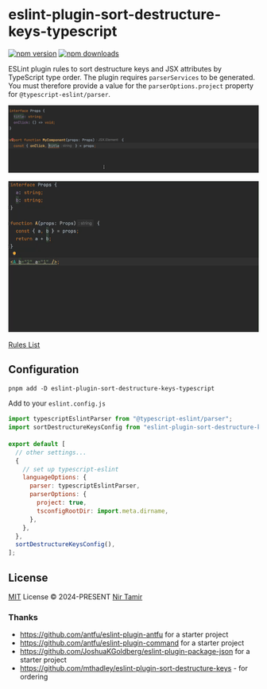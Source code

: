 # eslint-plugin-sort-destructure-keys-typescript

[![npm version][npm-version-src]][npm-version-href]
[![npm downloads][npm-downloads-src]][npm-downloads-href]

ESLint plugin rules to sort destructure keys and JSX attributes by TypeScript type order.
The plugin requires `parserServices` to be generated.
You must therefore provide a value for the `parserOptions.project` property for `@typescript-eslint/parser`.

![sort-destructor-keys-demo.gif](docs/demo-sort-destructor-keys.gif)

![demo-sort-jsx-attributes-by-type.gif](docs/demo-sort-jsx-attributes-by-type.gif)

[Rules List](./src/rules)

## Configuration

```shell
pnpm add -D eslint-plugin-sort-destructure-keys-typescript
```

Add to your `eslint.config.js`

```js
import typescriptEslintParser from "@typescript-eslint/parser";
import sortDestructureKeysConfig from "eslint-plugin-sort-destructure-keys-typescript/config";

export default [
  // other settings...
  {
    // set up typescript-eslint
    languageOptions: {
      parser: typescriptEslintParser,
      parserOptions: {
        project: true,
        tsconfigRootDir: import.meta.dirname,
      },
    },
  },
  sortDestructureKeysConfig(),
];
```

## License

[MIT](./LICENSE) License © 2024-PRESENT [Nir Tamir](https://github.com/nirtamir2)

<!-- Badges -->

[npm-version-src]: https://img.shields.io/npm/v/eslint-plugin-sort-destructure-keys-typescript?style=flat&colorA=080f12&colorB=1fa669
[npm-version-href]: https://npmjs.com/package/eslint-plugin-sort-destructure-keys-typescript
[npm-downloads-src]: https://img.shields.io/npm/dm/eslint-plugin-sort-destructure-keys-typescript?style=flat&colorA=080f12&colorB=1fa669
[npm-downloads-href]: https://npmjs.com/package/eslint-plugin-sort-destructure-keys-typescript

### Thanks

- https://github.com/antfu/eslint-plugin-antfu for a starter project
- https://github.com/antfu/eslint-plugin-command for a starter project
- https://github.com/JoshuaKGoldberg/eslint-plugin-package-json for a starter project
- https://github.com/mthadley/eslint-plugin-sort-destructure-keys - for ordering
